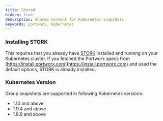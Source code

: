 ```yaml
---
title: Shared
hidden: true
description: Shared content for Kubernetes snapshots
keywords: portworx, kubernetes
---
```


### Installing STORK

This requires that you already have [STORK](/portworx-install-with-kubernetes/storage-operations/stork) installed and running on your Kubernetes cluster. If you fetched the Portworx specs from [https://install.portworx.com](https://install.portworx.com) and used the default options, STORK is already installed.

### Kubernetes Version

Group snapshots are supported in following Kubernetes versions:

* 1.10 and above
* 1.9.4 and above
* 1.8.9 and above
